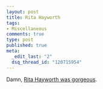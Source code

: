 ```yaml
--- 
layout: post
title: Rita Hayworth
tags: 
- Miscellaneous
comments: true
type: post
published: true
meta: 
  _edit_last: "2"
  dsq_thread_id: "120715954"
---
```

Damn, <a href="http://www.celebrityhairphotos.org/women/celebrity-hairstyles-of-the-1940s-104">Rita Hayworth was gorgeous</a>.
